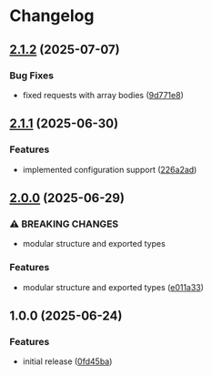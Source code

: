 # Changelog

## [2.1.2](https://github.com/dnrovs/mineos-market-js/compare/v2.1.1...v2.1.2) (2025-07-07)


### Bug Fixes

* fixed requests with array bodies ([9d771e8](https://github.com/dnrovs/mineos-market-js/commit/9d771e8b5b37c15c6adf127a2b52401de8f8a5f3))

## [2.1.1](https://github.com/dnrovs/mineos-market-js/compare/v2.0.0...v2.1.1) (2025-06-30)


### Features

* implemented configuration support ([226a2ad](https://github.com/dnrovs/mineos-market-js/commit/226a2ada4920a1a3013a8f76a9a5222812d0ede9))

## [2.0.0](https://github.com/dnrovs/mineos-market-js/compare/v1.0.0...v2.0.0) (2025-06-29)


### ⚠ BREAKING CHANGES

* modular structure and exported types

### Features

* modular structure and exported types ([e011a33](https://github.com/dnrovs/mineos-market-js/commit/e011a33763e28753c1c0bfda6d6439871e4d78e9))

## 1.0.0 (2025-06-24)


### Features

* initial release ([0fd45ba](https://github.com/dnrovs/mineos-market-js/commit/0fd45ba149126dd2579bfc63a7875ce35d9921ff))
